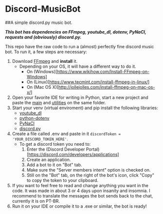 # Discord-MusicBot
##A simple discord.py music bot.

***This bot has dependencies on FFmpeg, youtube_dl, dotenv, PyNaCl, requests and (obviously) discord.py.***

This repo have the raw code to run a (almost) perfectly fine discord music bot. To run it, a few steps are necessary:

1. Download [FFmpeg](https://ffmpeg.org/download.html) and __install__ it.
   - Depending on your OS, it will have a different way to do it. 
     - On (Windows)[https://www.wikihow.com/Install-FFmpeg-on-Windows]
     - On (Linux)[https://www.tecmint.com/install-ffmpeg-in-linux/]
     - On (Mac OS X)[http://jollejolles.com/install-ffmpeg-on-mac-os-x/]
2. Open your favorite IDE for writing in Python, start a new project and paste the [main](Discord-MusicBot/main.py) and [utilities](Discord-MusicBot/utilities.py) on the same folder.
3. Start your venv (virtual enviroment) and pip install the following libraries:
   - [youtube_dl](https://pypi.org/project/youtube_dl/)
   - [python-dotenv](https://pypi.org/project/python-dotenv/)
   - [PyNaCl](https://pypi.org/project/PyNaCl/)
   - [discord.py](https://pypi.org/project/discord.py/)
4. Create a file called .env and paste in it `discordToken = 'YOUR_DISCORD_TOKEN_HERE'`.
   - To get a discord token you need to:
     1. Enter the (Discord Developer Portal)[https://discord.com/developers/applications]
     2. Create an application.
     3. Add a bot to it on "Bot" tab.
     4. Make sure the "Server members intent" option is checked on.
     5. Still on the "Bot" tab, on the right of the bot's icon, click "Copy" to copy the token to your clipboard.
5. If you want to feel free to read and change anything you want in the code. It was made in about 3 or 4 days upon insanity and insomnia. I recommend to translate the messages the bot sends back to the chat, currently it is on PT-BR.
6. Run it on your IDE or compile it to a .exe or similar, the bot is ready!
